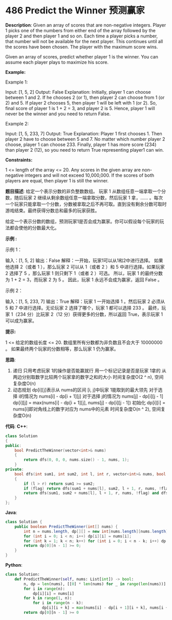 # 486 Predict the Winner 预测赢家

__Description__:
Given an array of scores that are non-negative integers. Player 1 picks one of the numbers from either end of the array followed by the player 2 and then player 1 and so on. Each time a player picks a number, that number will not be available for the next player. This continues until all the scores have been chosen. The player with the maximum score wins.

Given an array of scores, predict whether player 1 is the winner. You can assume each player plays to maximize his score.

__Example:__

Example 1:

Input: [1, 5, 2]
Output: False
Explanation: Initially, player 1 can choose between 1 and 2.
If he chooses 2 (or 1), then player 2 can choose from 1 (or 2) and 5. If player 2 chooses 5, then player 1 will be left with 1 (or 2).
So, final score of player 1 is 1 + 2 = 3, and player 2 is 5.
Hence, player 1 will never be the winner and you need to return False.

Example 2:

Input: [1, 5, 233, 7]
Output: True
Explanation: Player 1 first chooses 1. Then player 2 have to choose between 5 and 7. No matter which number player 2 choose, player 1 can choose 233.
Finally, player 1 has more score (234) than player 2 (12), so you need to return True representing player1 can win.

__Constraints:__

1 <= length of the array <= 20.
Any scores in the given array are non-negative integers and will not exceed 10,000,000.
If the scores of both players are equal, then player 1 is still the winner.

__题目描述__:
给定一个表示分数的非负整数数组。 玩家 1 从数组任意一端拿取一个分数，随后玩家 2 继续从剩余数组任意一端拿取分数，然后玩家 1 拿，…… 。每次一个玩家只能拿取一个分数，分数被拿取之后不再可取。直到没有剩余分数可取时游戏结束。最终获得分数总和最多的玩家获胜。

给定一个表示分数的数组，预测玩家1是否会成为赢家。你可以假设每个玩家的玩法都会使他的分数最大化。

__示例 :__

示例 1：

输入：[1, 5, 2]
输出：False
解释：一开始，玩家1可以从1和2中进行选择。
如果他选择 2（或者 1 ），那么玩家 2 可以从 1（或者 2 ）和 5 中进行选择。如果玩家 2 选择了 5 ，那么玩家 1 则只剩下 1（或者 2 ）可选。
所以，玩家 1 的最终分数为 1 + 2 = 3，而玩家 2 为 5 。
因此，玩家 1 永远不会成为赢家，返回 False 。

示例 2：

输入：[1, 5, 233, 7]
输出：True
解释：玩家 1 一开始选择 1 。然后玩家 2 必须从 5 和 7 中进行选择。无论玩家 2 选择了哪个，玩家 1 都可以选择 233 。
     最终，玩家 1（234 分）比玩家 2（12 分）获得更多的分数，所以返回 True，表示玩家 1 可以成为赢家。

__提示:__

1 <= 给定的数组长度 <= 20.
数组里所有分数都为非负数且不会大于 10000000 。
如果最终两个玩家的分数相等，那么玩家 1 仍为赢家。

__思路__:

1. 递归
只用考虑玩家 1的操作是否能赢就行
用一个标记记录是否是玩家 1拿的
从两边分别取数字比较两个玩家拿的数字之和的大小
时间复杂度O(2 ^ n), 空间复杂度O(n)
2. 动态规划
dp[i][j]表示从 nums的区间 [i, j]中玩家 1能取到的最大领先
对于选择 i的情况为 nums[i] - dp[i + 1][j]
对于选择 j的情况为 nums[j] - dp[i][j - 1]
dp[i][j] = max(nums[i] - dp[i + 1][j], nums[j] - dp[i][j - 1])
初始化 dp[i][i] = nums[i]即对角线上的数字对应为 nums中的元素
时间复杂度O(n ^ 2), 空间复杂度O(n)

__代码__:
__C++__:

```C++
class Solution 
{
public:
    bool PredictTheWinner(vector<int>& nums) 
    {
        return dfs(0, 0, 0, nums.size() - 1, nums, 1);
    }
private:
    bool dfs(int sum1, int sum2, int l, int r, vector<int>& nums, bool flag)
    {
        if (l > r) return sum1 >= sum2;
        if (flag) return dfs(sum1 + nums[l], sum2, l + 1, r, nums, !flag) or dfs(sum1 + nums[r], sum2, l, r - 1, nums, !flag);
        return dfs(sum1, sum2 + nums[l], l + 1, r, nums, !flag) and dfs(sum1, sum2 + nums[r], l, r - 1, nums, !flag);
    }
};
```

__Java__:

```Java
class Solution {
    public boolean PredictTheWinner(int[] nums) {
        int n = nums.length, dp[][] = new int[nums.length][nums.length];
        for (int i = 0; i < n; i++) dp[i][i] = nums[i];
        for (int k = 1; k < n; k++) for (int i = 0; i < n - k; i++) dp[i][i + k] = Math.max(nums[i] - dp[i + 1][i + k], nums[i + k] - dp[i][i + k - 1]);
        return dp[0][n - 1] >= 0;
    }
}
```

__Python__:

```Python
class Solution:
    def PredictTheWinner(self, nums: List[int]) -> bool:
        n, dp = len(nums), [[0] * len(nums) for _ in range(len(nums))]
        for i in range(n):
            dp[i][i] = nums[i]
        for k in range(1, n):
            for i in range(n - k):
                dp[i][i + k] = max(nums[i] - dp[i + 1][i + k], nums[i + k] - dp[i][i + k - 1])
        return dp[0][n - 1] >= 0
```
